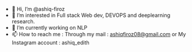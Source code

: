 - 👋 Hi, I’m @ashiq-firoz
- 👀 I’m interested in Full stack Web dev, DEVOPS and deeplearning research.
- 🌱 I’m currently working on NLP
- 📫 How to reach me :
       Through my mail : ashiqfiroz08@gmail.com
       or
       My Instagram account : ashiq_edith

<!---
ashiq-firoz/ashiq-firoz is a ✨ special ✨ repository because its `README.md` (this file) appears on your GitHub profile.
You can click the Preview link to take a look at your changes.
--->
